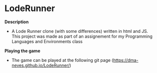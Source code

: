 # LodeRunner

**Description**
  - A Lode Runner clone (with some differences) written in html and JS. This project was made as part of an assignement for my Programming Languages and Environments class
  
**Playing the game**
  - The game can be played at the following git page (https://dma-neves.github.io/LodeRunner/)
